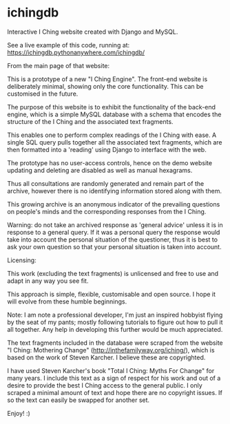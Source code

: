 # ichingdb
Interactive I Ching website created with Django and MySQL.

See a live example of this code, running at: https://ichingdb.pythonanywhere.com/ichingdb/

From the main page of that website:

This is a prototype of a new "I Ching Engine". The front-end website is deliberately minimal, showing only the core functionality. This can be customised in the future.

The purpose of this website is to exhibit the functionality of the back-end engine, which is a simple MySQL database with a schema that encodes the structure of the I Ching and the associated text fragments.

This enables one to perform complex readings of the I Ching with ease. A single SQL query pulls together all the associated text fragments, which are then formatted into a 'reading' using Django to interface with the web.

The prototype has no user-access controls, hence on the demo website updating and deleting are disabled as well as manual hexagrams.

Thus all consultations are randomly generated and remain part of the archive, however there is no identifying information stored along with them.

This growing archive is an anonymous indicator of the prevailing questions on people's minds and the corresponding responses from the I Ching.

Warning: do not take an archived response as 'general advice' unless it is in response to a general query. If it was a personal query the response would take into account the personal situation of the questioner, thus it is best to ask your own question so that your personal situation is taken into account.

Licensing:

This work (excluding the text fragments) is unlicensed and free to use and adapt in any way you see fit.

This approach is simple, flexible, customisable and open source. I hope it will evolve from these humble beginnings.

Note: I am note a professional developer, I'm just an inspired hobbyist flying by the seat of my pants; mostly following tutorials to figure out how to pull it all together. Any help in developing this further would be much appreciated.

The text fragments included in the database were scraped from the website "I Ching: Mothering Change" (http://inthefamilyway.org/iching/), which is based on the work of Steven Karcher. I believe these are copyrighted.

I have used Steven Karcher's book "Total I Ching: Myths For Change" for many years. I include this text as a sign of respect for his work and out of a desire to provide the best I Ching access to the general public. I only scraped a minimal amount of text and hope there are no copyright issues. If so the text can easily be swapped for another set.

Enjoy! :)
